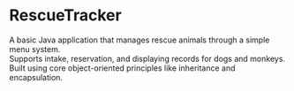 # RescueTracker

A basic Java application that manages rescue animals through a simple menu system.  
Supports intake, reservation, and displaying records for dogs and monkeys.  
Built using core object-oriented principles like inheritance and encapsulation.
